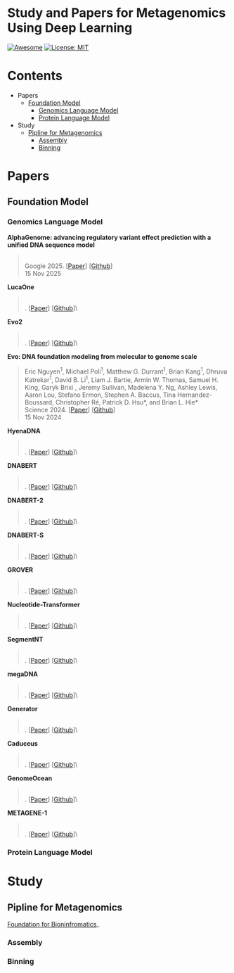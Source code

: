 # Study and Papers for Metagenomics Using Deep Learning 

[![Awesome](https://cdn.rawgit.com/sindresorhus/awesome/d7305f38d29fed78fa85652e3a63e154dd8e8829/media/badge.svg)]([https://github.com/hee9joon/Awesome-Diffusion-Models](https://github.com/smiles724/Awesome-Diffusion-Models-in-Molecules)) 
[![License: MIT](https://img.shields.io/badge/License-MIT-green.svg)](https://opensource.org/licenses/MIT)

# Contents

- Papers
  - [Foundation Model](#Foundation-Model)
    - [Genomics Language Model](#Genomics-Language-Model)
    - [Protein Language Model](#Protein-Language-Model)
- Study
  - [Pipline for Metagenomics](#Pipline-for-Metagenomics)
    - [Assembly](#Assembly)
    - [Binning](#Binning)

# Papers

## Foundation Model

### Genomics Language Model 

**AlphaGenome: advancing regulatory variant effect prediction with a unified DNA sequence model**  
> \
> Google 2025. [[Paper]()] [[Github]()]\
> 15 Nov 2025

**LucaOne**  
> \
> . [[Paper]()] [[Github]()]\
>

**Evo2**  
> \
> . [[Paper]()] [[Github]()]\
> 

**Evo: DNA foundation modeling from molecular to genome scale**      
> Eric Nguyen<sup>1</sup>, Michael Poli<sup>1</sup>, Matthew G. Durrant<sup>1</sup>, Brian Kang<sup>1</sup>, Dhruva Katrekar<sup>1</sup>, David B. Li<sup>1</sup>, Liam J. Bartie, Armin W. Thomas, Samuel H. King, Garyk Brixi , Jeremy Sullivan, Madelena Y. Ng, Ashley Lewis, Aaron Lou, Stefano Ermon, Stephen A. Baccus, Tina Hernandez-Boussard, Christopher Ré, Patrick D. Hsu*, and Brian L. Hie*\
> Science 2024. [[Paper](https://www.science.org/doi/10.1126/science.ado9336)] [[Github](https://github.com/evo-design/evo)]\
> 15 Nov 2024

**HyenaDNA**  
> \
> . [[Paper]()] [[Github]()]\
>

**DNABERT**  
> \
> . [[Paper]()] [[Github]()]\
> 

**DNABERT-2**  
> \
> . [[Paper]()] [[Github]()]\
> 

**DNABERT-S**  
> \
> . [[Paper]()] [[Github]()]\
>

**GROVER**  
> \
> . [[Paper]()] [[Github]()]\
>

**Nucleotide-Transformer**  
> \
> . [[Paper]()] [[Github]()]\
>

**SegmentNT**  
> \
> . [[Paper]()] [[Github]()]\
>

**megaDNA**  
> \
> . [[Paper]()] [[Github]()]\
>


**Generator**  
> \
> . [[Paper]()] [[Github]()]\
>

**Caduceus**  
> \
> . [[Paper]()] [[Github]()]\
> 

**GenomeOcean**  
> \
> . [[Paper]()] [[Github]()]\
> 

**METAGENE-1**  
> \
> . [[Paper]()] [[Github]()]\
> 


### Protein Language Model 

# Study 

## Pipline for Metagenomics

[Foundation for Bioninfromatics](https://asa-blog.netlify.app/mindmap/)_

### Assembly

### Binning
